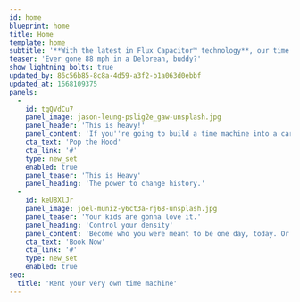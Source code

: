 ```yaml
---
id: home
blueprint: home
title: Home
template: home
subtitle: '**With the latest in Flux Capacitor™ technology**, our time machines will get you when you want to be in no time at all.'
teaser: 'Ever gone 88 mph in a Delorean, buddy?'
show_lightning_bolts: true
updated_by: 86c56b85-8c8a-4d59-a3f2-b1a063d0ebbf
updated_at: 1668109375
panels:
  -
    id: tgQVdCu7
    panel_image: jason-leung-pslig2e_gaw-unsplash.jpg
    panel_header: 'This is heavy!'
    panel_content: 'If you''re going to build a time machine into a car, why not do it with some style?'
    cta_text: 'Pop the Hood'
    cta_link: '#'
    type: new_set
    enabled: true
    panel_teaser: 'This is Heavy'
    panel_heading: 'The power to change history.'
  -
    id: keU8XlJr
    panel_image: joel-muniz-y6ct3a-rj68-unsplash.jpg
    panel_teaser: 'Your kids are gonna love it.'
    panel_heading: 'Control your density'
    panel_content: 'Become who you were meant to be one day, today. Or relive yesterday. It''s up to you.'
    cta_text: 'Book Now'
    cta_link: '#'
    type: new_set
    enabled: true
seo:
  title: 'Rent your very own time machine'
---
```


